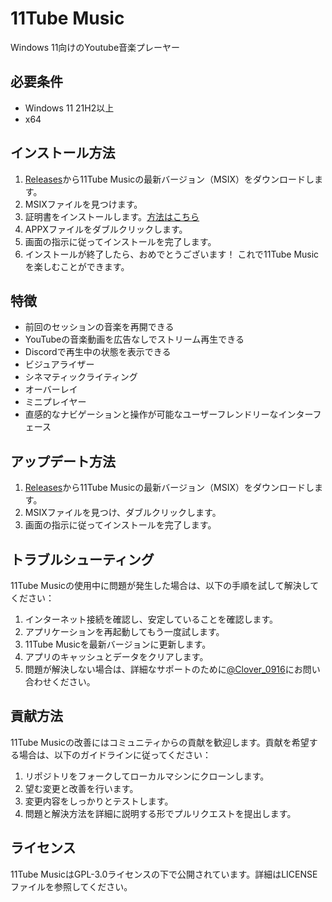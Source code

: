 # 11Tube Music
Windows 11向けのYoutube音楽プレーヤー
## 必要条件
- Windows 11 21H2以上
- x64

## インストール方法
1. [Releases](https://github.com/clover0916/11Tube-Music/releases)から11Tube Musicの最新バージョン（MSIX）をダウンロードします。
2. MSIXファイルを見つけます。
3. 証明書をインストールします。[方法はこちら](https://github.com/clover0916/11Tube-Music/blob/master/How_to_install_the_certificate.ja.md)
4. APPXファイルをダブルクリックします。
5. 画面の指示に従ってインストールを完了します。
6. インストールが終了したら、おめでとうございます！ これで11Tube Musicを楽しむことができます。

## 特徴
- 前回のセッションの音楽を再開できる
- YouTubeの音楽動画を広告なしでストリーム再生できる
- Discordで再生中の状態を表示できる
- ビジュアライザー
- シネマティックライティング
- オーバーレイ
- ミニプレイヤー
- 直感的なナビゲーションと操作が可能なユーザーフレンドリーなインターフェース

## アップデート方法
1. [Releases](https://github.com/clover0916/11Tube-Music/releases)から11Tube Musicの最新バージョン（MSIX）をダウンロードします。
2. MSIXファイルを見つけ、ダブルクリックします。
3. 画面の指示に従ってインストールを完了します。

## トラブルシューティング
11Tube Musicの使用中に問題が発生した場合は、以下の手順を試して解決してください：

1. インターネット接続を確認し、安定していることを確認します。
2. アプリケーションを再起動してもう一度試します。
3. 11Tube Musicを最新バージョンに更新します。
4. アプリのキャッシュとデータをクリアします。
5. 問題が解決しない場合は、詳細なサポートのために[@Clover_0916](https://twitter.com/@Clover_0916)にお問い合わせください。

## 貢献方法
11Tube Musicの改善にはコミュニティからの貢献を歓迎します。貢献を希望する場合は、以下のガイドラインに従ってください：

1. リポジトリをフォークしてローカルマシンにクローンします。
2. 望む変更と改善を行います。
3. 変更内容をしっかりとテストします。
4. 問題と解決方法を詳細に説明する形でプルリクエストを提出します。

## ライセンス
11Tube MusicはGPL-3.0ライセンスの下で公開されています。詳細はLICENSEファイルを参照してください。
